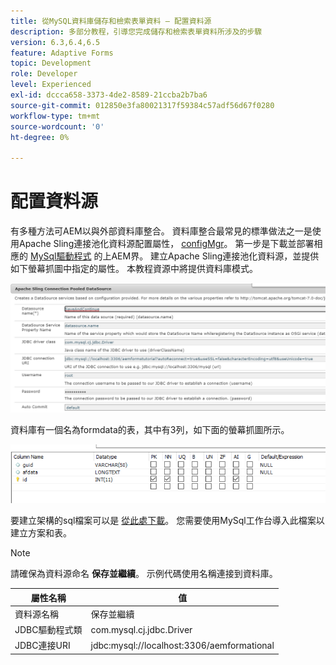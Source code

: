 ```yaml
---
title: 從MySQL資料庫儲存和檢索表單資料 — 配置資料源
description: 多部分教程，引導您完成儲存和檢索表單資料所涉及的步驟
version: 6.3,6.4,6.5
feature: Adaptive Forms
topic: Development
role: Developer
level: Experienced
exl-id: dccca658-3373-4de2-8589-21ccba2b7ba6
source-git-commit: 012850e3fa80021317f59384c57adf56d67f0280
workflow-type: tm+mt
source-wordcount: '0'
ht-degree: 0%

---
```


# 配置資料源

有多種方法可AEM以與外部資料庫整合。 資料庫整合最常見的標準做法之一是使用Apache Sling連接池化資料源配置屬性， [configMgr](http://localhost:4502/system/console/configMgr)。
第一步是下載並部署相應的 [MySql驅動程式](https://mvnrepository.com/artifact/mysql/mysql-connector-java) 的上AEM界。
建立Apache Sling連接池化資料源，並提供如下螢幕抓圖中指定的屬性。 本教程資源中將提供資料庫模式。

![資料源](assets/save-continue.PNG)

資料庫有一個名為formdata的表，其中有3列，如下面的螢幕抓圖所示。

![資料庫](assets/data-base-tables.PNG)

要建立架構的sql檔案可以是 [從此處下載](assets/form-data-db.sql)。 您需要使用MySql工作台導入此檔案以建立方案和表。

>[!NOTE]
>請確保為資料源命名 **保存並繼續**。 示例代碼使用名稱連接到資料庫。

| 屬性名稱 | 值 |
| ------------------------|---------------------------------------|
| 資料源名稱 | 保存並繼續 |
| JDBC驅動程式類 | com.mysql.cj.jdbc.Driver |
| JDBC連接URI | jdbc:mysql://localhost:3306/aemformational |
